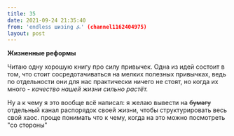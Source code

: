 ```yaml
---
title: 35
date: 2021-09-24 21:35:40
from: 'endless шизing ⍼' (channel1162404975)
layout: post
---
```


**Жизненные реформы**

Читаю одну хорошую книгу про силу привычек. 
Одна из идей состоит в том, что стоит сосредотачиваться на мелких полезных привычках, ведь по отдельности они для нас практически ничего не стоят, но когда их много - *качество нашей жизни сильно растёт.*


Ну а к чему я это вообще всё написал: я желаю вывести на <s>бумагу</s> отдельный канал распорядок своей жизни, чтобы структурировать весь свой хаос. проще понимать что к чему, когда на это можно посмотреть "со стороны"
